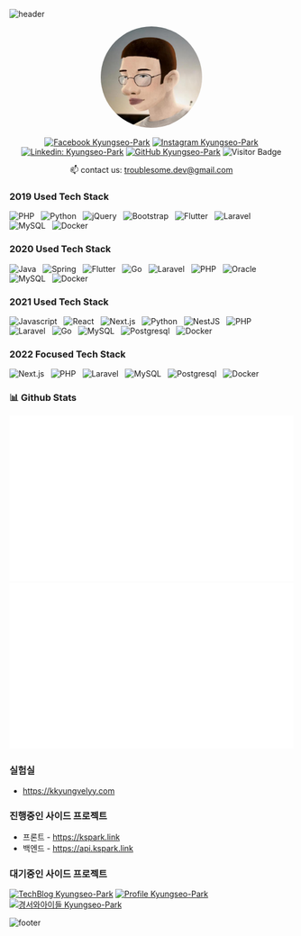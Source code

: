 ![header](https://capsule-render.vercel.app/api?text=Kyungseo-Park&animation=twinkling&fontColor=fff&type=waving&height=160&fontAlignY=30&fontSize=55)

<div align="center">
  <img src="./images/kyungseo.park.jpg" width="180" style="border-radius: 50%">

[![Facebook Kyungseo-Park](https://img.shields.io/badge/-Facebook-1877F2?style=flat-the-badge&logo=facebook&logoColor=white)](https://www.facebook.com/profile.php?id=100006579702913)
[![Instagram Kyungseo-Park](https://img.shields.io/badge/Instagram-E4405F?style=flat-square&logo=Instagram&logoColor=white&link=https://www.instagram.com/kkyungvelyy)](https://www.instagram.com/kkyungvelyy)
[![Linkedin: Kyungseo-Park](https://img.shields.io/badge/-KyungseoPark-blue?style=flat-square&logo=Linkedin&logoColor=white&link=https://www.linkedin.com/in/kyungseo-park-2bb6591a5/)](https://www.linkedin.com/in/kyungseo-park-2bb6591a5/)
[![GitHub Kyungseo-Park](https://img.shields.io/github/followers/Kyungseo-Park?label=follow&style=social)](https://github.com/Kyungseo-Park)
![Visitor Badge](https://visitor-badge.laobi.icu/badge?page_id=Kyungseo-Park.Kyungseo-Park)

📫 contact us: troublesome.dev@gmail.com

</div>

### 2019 Used Tech Stack

![PHP](https://img.shields.io/badge/-PHP-black?logo=PHP&style=social)&nbsp;&nbsp;
![Python](https://img.shields.io/badge/-Python-black?logo=Python&style=social)&nbsp;&nbsp;
![jQuery](https://img.shields.io/badge/-jQuery-black?logo=jquery&style=social)&nbsp;&nbsp;
![Bootstrap](https://img.shields.io/badge/-Bootstrap-black?logo=bootstrap&style=social)&nbsp;&nbsp;
![Flutter](https://img.shields.io/badge/-Flutter-black?logo=Flutter&style=social)&nbsp;&nbsp;
![Laravel](https://img.shields.io/badge/-Laravel-black?logo=Laravel&style=social)&nbsp;&nbsp;
![MySQL](https://img.shields.io/badge/-MySQL-black?logo=MySQL&style=social)&nbsp;&nbsp;
![Docker](https://img.shields.io/badge/-Docker-black?logo=Docker&style=social)&nbsp;&nbsp;

### 2020 Used Tech Stack

![Java](https://img.shields.io/badge/-Java-black?logo=java&style=social)&nbsp;&nbsp;
![Spring](https://img.shields.io/badge/-Spring%20Framework-black?logo=spring&style=social)&nbsp;&nbsp;
![Flutter](https://img.shields.io/badge/-Flutter-black?logo=Flutter&style=social)&nbsp;&nbsp;
![Go](https://img.shields.io/badge/-Go-black?logo=Go&style=social)&nbsp;&nbsp;
![Laravel](https://img.shields.io/badge/-Laravel-black?logo=Laravel&style=social)&nbsp;&nbsp;
![PHP](https://img.shields.io/badge/-PHP-black?logo=PHP&style=social)&nbsp;&nbsp;
![Oracle](https://img.shields.io/badge/-Oracle-black?logo=Oracle&style=social)&nbsp;&nbsp;
![MySQL](https://img.shields.io/badge/-MySQL-black?logo=MySQL&style=social)&nbsp;&nbsp;
![Docker](https://img.shields.io/badge/-Docker-black?logo=Docker&style=social)&nbsp;&nbsp;

### 2021 Used Tech Stack

![Javascript](https://img.shields.io/badge/-Javascript-black?logo=Javascript&style=social)&nbsp;&nbsp;
![React](https://img.shields.io/badge/-React-black?logo=React&style=social)&nbsp;&nbsp;
![Next.js](https://img.shields.io/badge/-Next.js-black?logo=Next.js&style=social)&nbsp;&nbsp;
![Python](https://img.shields.io/badge/-Python-black?logo=Python&style=social)&nbsp;&nbsp;
![NestJS](https://img.shields.io/badge/-NestJS-black?logo=NestJS&style=social)&nbsp;&nbsp;
![PHP](https://img.shields.io/badge/-PHP-black?logo=PHP&style=social)&nbsp;&nbsp;
![Laravel](https://img.shields.io/badge/-Laravel-black?logo=Laravel&style=social)&nbsp;&nbsp;
![Go](https://img.shields.io/badge/-Go-black?logo=Go&style=social)&nbsp;&nbsp;
![MySQL](https://img.shields.io/badge/-MySQL-black?logo=MySQL&style=social)&nbsp;&nbsp;
![Postgresql](https://img.shields.io/badge/-Postgresql-black?logo=Postgresql&style=social)&nbsp;&nbsp;
![Docker](https://img.shields.io/badge/-Docker-black?logo=Docker&style=social)&nbsp;&nbsp;

### 2022 Focused Tech Stack

![Next.js](https://img.shields.io/badge/-Next.js-black?logo=Next.js&style=social)&nbsp;&nbsp;
![PHP](https://img.shields.io/badge/-PHP-black?logo=PHP&style=social)&nbsp;&nbsp;
![Laravel](https://img.shields.io/badge/-Laravel-black?logo=Laravel&style=social)&nbsp;&nbsp;
![MySQL](https://img.shields.io/badge/-MySQL-black?logo=MySQL&style=social)&nbsp;&nbsp;
![Postgresql](https://img.shields.io/badge/-Postgresql-black?logo=Postgresql&style=social)&nbsp;&nbsp;
![Docker](https://img.shields.io/badge/-Docker-black?logo=Docker&style=social)&nbsp;&nbsp;

### 📊 Github Stats

![Stats Overview](https://raw.githubusercontent.com/Kyungseo-Park/Kyungseo-Park/output/generated/overview.svg)
![Most Used Languages](https://raw.githubusercontent.com/Kyungseo-Park/Kyungseo-Park/output/generated/languages.svg)

<!-- ### 👣 Traces of my life -->

### 실험실

- https://kkyungvelyy.com

### 진행중인 사이드 프로젝트

- 프론트 - https://kspark.link
- 백엔드 - https://api.kspark.link

### 대기중인 사이드 프로젝트

[![TechBlog Kyungseo-Park](https://img.shields.io/badge/Tech%20Blog-000000?style=flat-square&logo=Medium&logoColor=#000000)](https://blog.kkyungvelyy.com)
[![Profile Kyungseo-Park](https://img.shields.io/badge/Portfolio-999999?style=flat-square&logo=The%20Irish%20Times&logoColor=white)](https://profile.kkyungvelyy.com)
[![경서와아이들 Kyungseo-Park](https://img.shields.io/badge/%EA%B2%BD%EC%84%9C%EC%99%80%20%EC%95%84%EC%9D%B4%EB%93%A4-EB2E2C?style=flat-square&logo=Ferrari%20N.V.&logoColor=white)](https://team.kkyungvelyy.com)

![footer](https://capsule-render.vercel.app/api?section=footer&height=160&&type=waving)
